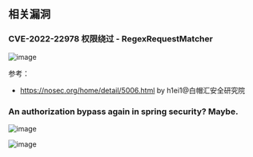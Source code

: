 相关漏洞
---

### CVE-2022-22978 权限绕过 - RegexRequestMatcher


![image](https://user-images.githubusercontent.com/55024146/170526281-9d64f561-2931-472f-aa41-22c3cbfc62fc.png)

参考：
- https://nosec.org/home/detail/5006.html by h1ei1@白帽汇安全研究院

### An authorization bypass again in spring security? Maybe.

![image](https://user-images.githubusercontent.com/55024146/170682257-6e147037-32a8-4295-bacd-081d7279ca0e.png)

![image](https://user-images.githubusercontent.com/55024146/170682278-9168dea6-1605-41f9-b5cd-d7afa07e9cec.png)
